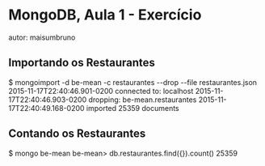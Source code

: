 # MongoDB, Aula 1 - Exercício
autor: maisumbruno

## Importando os Restaurantes

$ mongoimport -d be-mean -c restaurantes --drop --file restaurantes.json
2015-11-17T22:40:46.901-0200	connected to: localhost
2015-11-17T22:40:46.903-0200	dropping: be-mean.restaurantes
2015-11-17T22:40:49.168-0200	imported 25359 documents


## Contando os Restaurantes

$ mongo be-mean
be-mean> db.restaurantes.find({}).count()
25359
